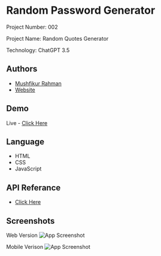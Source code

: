 
# Random Password Generator

Project Number: 002

Project Name: Random Quotes Generator

Technology: ChatGPT 3.5

## Authors

- [Mushfikur Rahman](https://fb.me/mushfikur.a.k)
- [Website](https://mushfikur.me)

## Demo

Live - [Click Here](https://mushfikur-dwip.github.io/quotes)

## Language 

- HTML
- CSS
- JavaScript

## API Referance
- [Click Here](https://github.com/lukePeavey/quotable?tab=readme-ov-file#api-reference-)
## Screenshots

Web Version
![App Screenshot](https://i.ibb.co/7tFjsBX/image.png)

Mobile Verison
![App Screenshot](https://i.ibb.co/hLs2z93/image.png)

